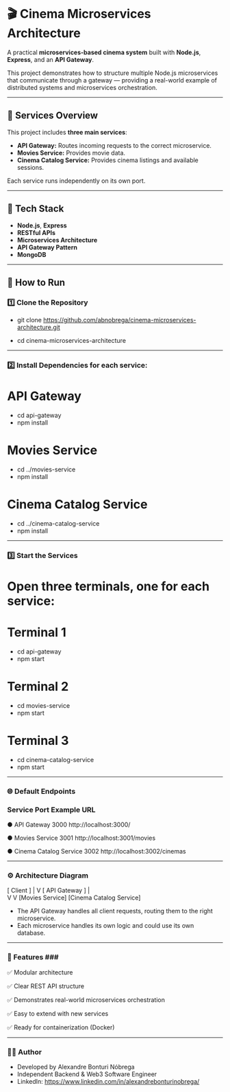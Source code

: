 # 🎬 Cinema Microservices Architecture

A practical **microservices-based cinema system** built with **Node.js**, **Express**, and an **API Gateway**.

This project demonstrates how to structure multiple Node.js microservices that communicate through a gateway — providing a real-world example of distributed systems and microservices orchestration.

---

## 📂 Services Overview

This project includes **three main services**:

- **API Gateway:** Routes incoming requests to the correct microservice.
- **Movies Service:** Provides movie data.
- **Cinema Catalog Service:** Provides cinema listings and available sessions.

Each service runs independently on its own port.

---

## 🧩 Tech Stack

- **Node.js**, **Express**
- **RESTful APIs**
- **Microservices Architecture**
- **API Gateway Pattern**
- **MongoDB**

---

## 🚀 How to Run

### 1️⃣ Clone the Repository

-  git clone https://github.com/abnobrega/cinema-microservices-architecture.git

-  cd cinema-microservices-architecture

---

### 2️⃣ Install Dependencies for each service:

# API Gateway
- cd api-gateway
- npm install

# Movies Service
- cd ../movies-service
- npm install

# Cinema Catalog Service
- cd ../cinema-catalog-service
- npm install

---

### 3️⃣ Start the Services
# Open three terminals, one for each service:

# Terminal 1
- cd api-gateway
- npm start

# Terminal 2
- cd movies-service
- npm start

# Terminal 3
- cd cinema-catalog-service
- npm start

---

### 🌐 Default Endpoints
### Service	            Port	Example URL
●  API Gateway	            3000	http://localhost:3000/

●  Movies Service	        3001	http://localhost:3001/movies

●  Cinema Catalog Service	3002	http://localhost:3002/cinemas

---

### ⚙️ Architecture Diagram
[ Client ]
   |
   V
[ API Gateway ]
   |            \
   V             V
[Movies Service] [Cinema Catalog Service]

- The API Gateway handles all client requests, routing them to the right microservice.
- Each microservice handles its own logic and could use its own database.

---

### 📝 Features ### ### 
✅ Modular architecture

✅ Clear REST API structure

✅ Demonstrates real-world microservices orchestration

✅ Easy to extend with new services

✅ Ready for containerization (Docker)

---

### 👨‍💻 Author
-  Developed by Alexandre Bonturi Nóbrega
-  Independent Backend & Web3 Software Engineer
-  LinkedIn: https://www.linkedin.com/in/alexandrebonturinobrega/


